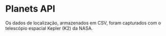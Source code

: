 # Planets API

Os dados de localização, armazenados em CSV, foram capturados com o telescópio espacial Kepler (K2) da NASA.
